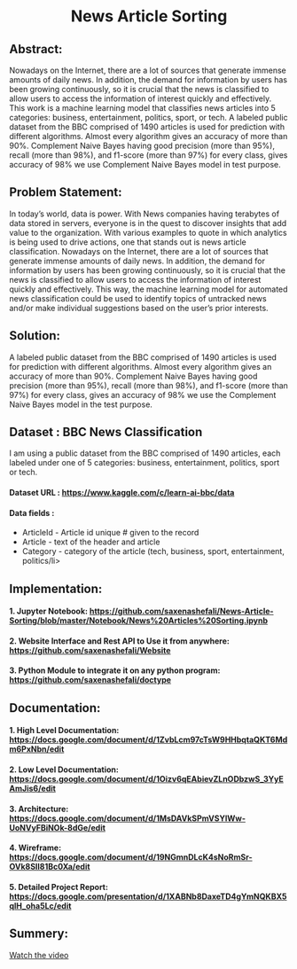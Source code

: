 <h1 align="center">News Article Sorting</h1>

## Abstract:

Nowadays on the Internet, there are a lot of sources that generate immense amounts of daily news. In addition, the demand for information by users has been growing continuously, so it is crucial that the news is classified to allow users to access the information of interest quickly and effectively. This work is a machine learning model that classifies news articles into 5 categories: business, entertainment, politics, sport, or tech. A labeled public dataset from the BBC comprised of 1490 articles is used for prediction with different algorithms. Almost every algorithm gives an accuracy of more than 90%. Complement Naive Bayes having good precision (more than 95%), recall (more than 98%), and f1-score (more than 97%) for every class, gives accuracy of 98% we use Complement Naive Bayes model in test purpose.

## Problem Statement:

In today’s world, data is power. With News companies having terabytes of data stored in servers, everyone is in the quest to discover insights that add value to the organization. With various examples to quote in which analytics is being used to drive actions, one that stands out is news article classification. Nowadays on the Internet, there are a lot of sources that generate immense amounts of daily news. In addition, the demand for information by users has been growing continuously, so it is crucial that the news is classified to allow users to access the information of interest quickly and effectively. This way, the machine learning model for automated news classification could be used to identify topics of untracked news and/or make individual suggestions based on the user’s prior interests.

## Solution:
A labeled public dataset from the BBC comprised of 1490 articles is used for prediction with different algorithms. Almost every algorithm gives an accuracy of more than 90%. Complement Naive Bayes having good precision (more than 95%), recall (more than 98%), and f1-score (more than 97%) for every class, gives an accuracy of 98% we use the Complement Naive Bayes model in the test purpose.

## Dataset : BBC News Classification

I am using a public dataset from the BBC comprised of 1490 articles, each labeled under one of 5 categories: business, entertainment, politics, sport or tech.

#### Dataset URL : https://www.kaggle.com/c/learn-ai-bbc/data
#### Data fields :
  * ArticleId - Article id unique # given to the record
  * Article - text of the header and article
  * Category - category of the article (tech, business, sport, entertainment, politics/li>


## Implementation:

#### 1. Jupyter Notebook: https://github.com/saxenashefali/News-Article-Sorting/blob/master/Notebook/News%20Articles%20Sorting.ipynb
#### 2. Website Interface and Rest API to Use it from anywhere: https://github.com/saxenashefali/Website
#### 3. Python Module to integrate it on any python program: https://github.com/saxenashefali/doctype
## Documentation:

#### 1. High Level Documentation: https://docs.google.com/document/d/1ZvbLcm97cTsW9HHbqtaQKT6Mdm6PxNbn/edit
#### 2. Low Level Documentation: https://docs.google.com/document/d/1Oizv6qEAbievZLnODbzwS_3YyEAmJis6/edit
#### 3. Architecture: https://docs.google.com/document/d/1MsDAVkSPmVSYlWw-UoNVyFBiNOk-8dGe/edit
#### 4. Wireframe: https://docs.google.com/document/d/19NGmnDLcK4sNoRmSr-OVk8SIl81Bc0Xa/edit
#### 5. Detailed Project Report: https://docs.google.com/presentation/d/1XABNb8DaxeTD4gYmNQKBX5qlH_oha5Lc/edit
## Summery:

[Watch the video](https://youtu.be/glZunlJl4Co)
